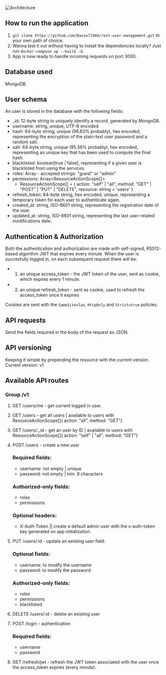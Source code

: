 ![Architecture](https://cv-variants-bucket.s3.eu-central-1.amazonaws.com/architecture.png)

## How to run the application

1. `git clone https://github.com/DanielT404/rest-user-management.git` to your own path of choice.
2. Wanna test it out without having to install the dependencies locally? Just run `docker-compose up --build -d`.
3. App is now ready to handle incoming requests on port 3000.

## Database used

MongoDB.

## User schema

An user is stored in the database with the following fields:

- \_id: 12-byte string to uniquely identify a record, generated by MongoDB.
- username: string, unique, UTF-8 encoded
- hash: 64-byte string, unique (96.83% probably), hex encoded, representing the encryption of the plain-text user password and a random salt.
- salt: 64-byte string, unique (95.38% probably), hex encoded, representing an unique key that has been used to compute the final hash.
- blacklisted: boolean[true | false], representing if a given user is blacklisted from using the services.
- roles: Array<string> - accepted strings: "guest" or "admin"
- permissions: Array<ResourceActionScope[]>
  - ResourceActionScope[] = { action: "self" | "all", method: "GET" | "POST" | "PUT" | "DELETE", resource: string = 'users' }
- refresh_token: 64-byte string, hex encoded, unique, representing a temporary token for each user to authenticate again.
- created_at: string<DateTime>, ISO-8601 string, representing the registration date of the user.
- updated_at: string<DateTime>, ISO-8601 string, representing the last user-related modifications date.

## Authentication & Authorization

Both the authentication and authorization are made with self-signed, RS512-based algorithm JWT that expires every minute.
When the user is succesfully logged in, on each subsequent request there will be:

- 1.  an unique access_token - the JWT token of the user, sent as cookie, which expires every 1 minute.
- 2.  an unique refresh_token - sent as cookie, used to refresh the access_token once it expires

Cookies are sent with the `SameSite=lax`, `HttpOnly` and `Strict=true` policies.

## API requests

Send the fields required in the body of the request as JSON.

## API versioning

Keeping it simple by prepending the resource with the current version.
Current version: v1

## Available API routes

### Group /v1

1. GET /users/me - get current logged in user.
2. GET /users - get all users | available to users with ResourceActionScope[]{ action: "all", method: "GET"}
3. GET /users/:\_id - get an user by ID | available to users with ResourceActionScope[]{ action: "self" | "all", method: "GET"}
4. POST /users - create a new user
   ### Required fields:
   - username: not empty | unique
   - password: not empty | min. 8 characters
   ### Authorized-only fields:
   - roles
   - permissions
   ### Optional headers:
   - X-Auth-Token || create a default admin user with the x-auth-token key generated on app initialization.
5. PUT /users/:id - update an existing user field.
   ### Optional fields:
   - username: to modify the username
   - password: to modify the password
   ### Authorized-only fields:
   - roles
   - permissions
   - blacklisted
6. DELETE /users/:id - delete an existing user

7. POST /login - authentication
   ### Required fields:
   - username
   - password
8. GET /refresh/jwt - refresh the JWT token associated with the user once the access_token expires (every minute).

